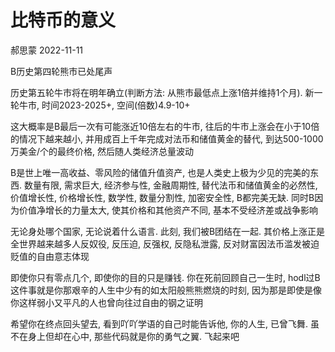 # 比特币的意义

郝思蒙 2022-11-11

B历史第四轮熊市已处尾声

历史第五轮牛市将在明年确立(判断方法: 从熊市最低点上涨1倍并维持1个月). 新一轮牛市, 时间2023-2025+, 空间(倍数)4.9-10+

这大概率是B最后一次有可能涨近10倍左右的牛市, 往后的牛市上涨会在小于10倍的情况下越来越小, 并用成百上千年完成对法币和储值黄金的替代, 到达500-1000万美金/个的最终价格, 然后随人类经济总量波动

B是世上唯一高收益、零风险的储值升值资产, 也是人类史上极为少见的完美的东西. 数量有限, 需求巨大, 经济参与性, 金融周期性, 替代法币和储值黄金的必然性, 价值增长性, 价格增长性, 数学性, 数量分割性, 加密安全性, B都完美无缺. 同时B因为价值净增长的力量太大, 使其价格和其他资产不同, 基本不受经济差或战争影响

无论身处哪个国家, 无论说着什么语言. 此刻, 我们被B团结在一起. 其价格上涨正是全世界越来越多人反奴役, 反压迫, 反强权, 反隐私泄露, 反对财富因法币滥发被迫贬值的自由意志体现

即使你只有零点几个, 即使你的目的只是赚钱. 你在死前回顾自己一生时, hodl过B这件事就是你那艰辛的人生中少有的如太阳般熊熊燃烧的时刻, 因为那是即使是像你这样弱小又平凡的人也曾向往过自由的钢之证明

希望你在终点回头望去, 看到吖吖学语的自己时能告诉他, 你的人生, 已曾飞舞. 虽不在身上但却在心中, 那些代码就是你的勇气之翼. 飞起来吧
